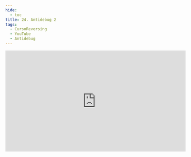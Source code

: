 ```yaml
---
hide:
  - toc
title: 24. Antidebug 2
tags:
  - CursoReversing
  - YouTube
  - Antidebug
---
```


<div class="video-responsive">
    <iframe width="560" height="315" src="https://www.youtube.com/embed/F0pC_Srcnlo" title="YouTube video player" frameborder="0" allow="accelerometer; autoplay; clipboard-write; encrypted-media; gyroscope; picture-in-picture; web-share" referrerpolicy="strict-origin-when-cross-origin" allowfullscreen></iframe>
</div>
